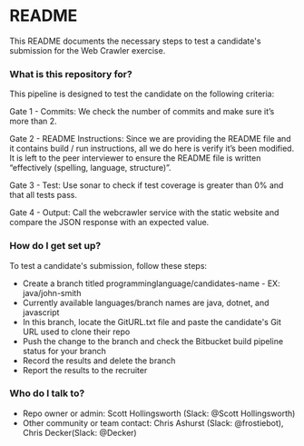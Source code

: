 # README #

This README documents the necessary steps to test a candidate's submission for the Web Crawler exercise.

### What is this repository for? ###

This pipeline is designed to test the candidate on the following criteria:

Gate 1 - Commits: We check the number of commits and make sure it’s more than 2.

Gate 2 - README Instructions: Since we are providing the README file and it contains build / run instructions, all we do here is verify it’s been modified. It is left to the peer interviewer to ensure the README file is written “effectively (spelling, language, structure)”. 

Gate 3 - Test: Use sonar to check if test coverage is greater than 0% and that all tests pass.

Gate 4 - Output: Call the webcrawler service with the static website and compare the JSON response with an expected value. 

### How do I get set up? ###

To test a candidate's submission, follow these steps:

* Create a branch titled programminglanguage/candidates-name - EX: java/john-smith
* Currently available languages/branch names are java, dotnet, and javascript
* In this branch, locate the GitURL.txt file and paste the candidate's Git URL used to clone their repo
* Push the change to the branch and check the Bitbucket build pipeline status for your branch
* Record the results and delete the branch
* Report the results to the recruiter

### Who do I talk to? ###

* Repo owner or admin: Scott Hollingsworth (Slack: @Scott Hollingsworth)
* Other community or team contact: Chris Ashurst (Slack: @frostiebot), Chris Decker(Slack: @Decker)